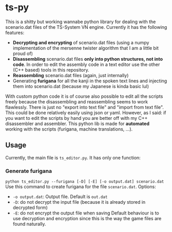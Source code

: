# ts-py
This is a shitty but working wannabe python library for dealing with the scenario.dat files of the TS-System VN engine. Currently it has the following features:
- **Decrypting and encrypting** of scenario.dat files (using a numpy implementation of the mersenne twister algorithm that I am a little bit proud of)
- **Disassembling** scenario.dat files **only into python structures, not into code**. In order to edit the assembly code in a text editor use the other (C++ based) tools in this repository.
- **Reassembling** scenario.dat files (again, just internally)
- Generating **furigana** for all the kanji in the spoken text lines and injecting them into scenario.dat (because my Japanese is kinda basic lul)

With custom python code it is of course also possible to edit all the scripts freely because the disassembling and reassembling seems to work flawlessly. There is just no "export into text file" and "import from text file". This could be done relatively easily using json or yaml. However, as I said: if you want to edit the scripts by hand you are better off with my C++ disassembler and assembler. This python lib is made for **automated** working with the scripts (furigana, machine translations, ...).

## Usage
Currently, the main file is `ts_editor.py`. It has only one function:
### Generate furigana
```python ts_editor.py --furigana [-D] [-E] [-o output.dat] scenario.dat```
Use this command to create furigana for the file `scenario.dat`. Options:
- `-o output.dat`: Output file. Default is `out.dat`
- `-D`: do not decrypt the input file (because it is already stored in decrypted form)
- `-E`: do not encrypt the output file when saving
Default behaviour is to use decryption and encryption since this is the way the game files are found naturally.